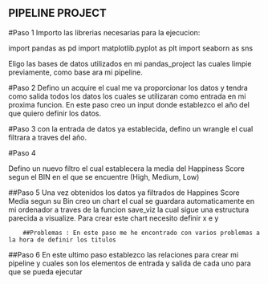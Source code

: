 ## PIPELINE PROJECT

#Paso 1 
Importo las librerias necesarias para la ejecucion:

import pandas as pd
import matplotlib.pyplot as plt
import seaborn as sns

Eligo las bases de datos utilizados en mi pandas_project las cuales limpie previamente, como base ara mi pipeline.

#Paso 2
Defino un acquire el cual me va proporcionar los datos y tendra como salida todos los datos los cuales se utilizaran como entrada en mi proxima funcion.
En este paso creo un input donde establezco el año del que quiero definir los datos.

#Paso 3
con la entrada de datos ya establecida, defino un wrangle el cual filtrara a traves del año.

#Paso 4

Defino un nuevo filtro el cual establecera la media del Happiness Score segun el BIN en el que se encuentre (High, Medium, Low)

##Paso 5
Una vez obtenidos los datos ya filtrados de Happines Score Media segun su Bin creo un chart el cual se guardara automaticamente en mi ordenador a traves de la funcion save_viz la cual sigue una estructura parecida a visualize. Para crear este chart necesito definir x e y 

        ##Problemas : En este paso me he encontrado con varios problemas a la hora de definir los titulos 

##Paso 6
En este ultimo paso establezco las relaciones para crear mi pipeline y cuales son los elementos de entrada y salida de cada uno para que se pueda ejecutar 
